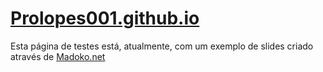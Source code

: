 # [Prolopes001.github.io](https://prolopes001.github.io)

Esta página de testes está, atualmente, com um exemplo de slides criado através de [Madoko.net](https://www.madoko.net)
